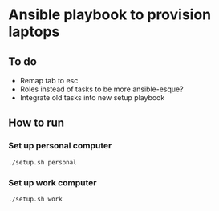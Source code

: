 # Ansible playbook to provision laptops

## To do
- Remap tab to esc
- Roles instead of tasks to be more ansible-esque?
- Integrate old tasks into new setup playbook

## How to run

### Set up personal computer
    ./setup.sh personal

### Set up work computer
    ./setup.sh work
